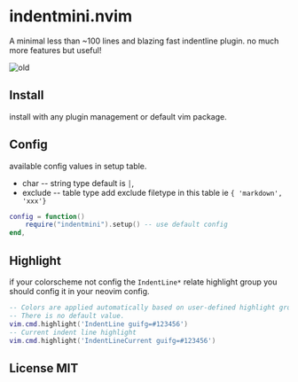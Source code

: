 # indentmini.nvim
A minimal less than ~100 lines and blazing fast indentline plugin. no much more features but useful!

![old](https://github.com/nvimdev/indentmini.nvim/assets/41671631/d836db79-4c41-45bc-99cb-d9f807dfe9af)

## Install

install with any plugin management or default vim package.

## Config

available config values in setup table.

- char     -- string type default is `│`,
- exclude  -- table  type add exclude filetype in this table ie `{ 'markdown', 'xxx'}`

```lua
config = function()
    require("indentmini").setup() -- use default config
end,
```

## Highlight

if your colorscheme not config the `IndentLine*` relate highlight group you should config it in
your neovim config.

```lua
-- Colors are applied automatically based on user-defined highlight groups.
-- There is no default value.
vim.cmd.highlight('IndentLine guifg=#123456')
-- Current indent line highlight
vim.cmd.highlight('IndentLineCurrent guifg=#123456')
```

## License MIT

